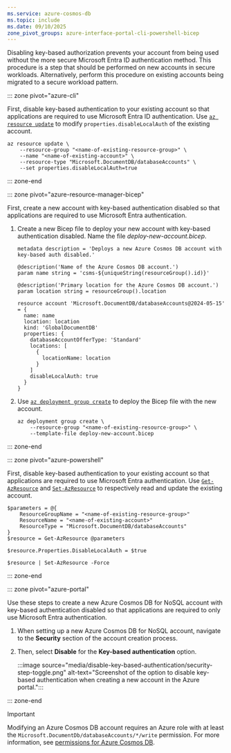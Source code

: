 ```yaml
---
ms.service: azure-cosmos-db
ms.topic: include
ms.date: 09/10/2025
zone_pivot_groups: azure-interface-portal-cli-powershell-bicep
---
```


Disabling key-based authorization prevents your account from being used without the more secure Microsoft Entra ID authentication method. This procedure is a step that should be performed on new accounts in secure workloads. Alternatively, perform this procedure on existing accounts being migrated to a secure workload pattern.

::: zone pivot="azure-cli"

First, disable key-based authentication to your existing account so that applications are required to use Microsoft Entra ID authentication. Use [`az resource update`](/cli/azure/resource#az-resource-update) to modify `properties.disableLocalAuth` of the existing account.

```azurecli-interactive
az resource update \
    --resource-group "<name-of-existing-resource-group>" \
    --name "<name-of-existing-account>" \
    --resource-type "Microsoft.DocumentDB/databaseAccounts" \
    --set properties.disableLocalAuth=true
```

::: zone-end

::: zone pivot="azure-resource-manager-bicep"

First, create a new account with key-based authentication disabled so that applications are required to use Microsoft Entra authentication.

1. Create a new Bicep file to deploy your new account with key-based authentication disabled. Name the file *deploy-new-account.bicep*.

    ```bicep
    metadata description = 'Deploys a new Azure Cosmos DB account with key-based auth disabled.'
    
    @description('Name of the Azure Cosmos DB account.')
    param name string = 'csms-${uniqueString(resourceGroup().id)}'
    
    @description('Primary location for the Azure Cosmos DB account.')
    param location string = resourceGroup().location
    
    resource account 'Microsoft.DocumentDB/databaseAccounts@2024-05-15' = {
      name: name
      location: location
      kind: 'GlobalDocumentDB'
      properties: {
        databaseAccountOfferType: 'Standard'
        locations: [
          {
            locationName: location
          }
        ]
        disableLocalAuth: true
      }
    }
    ```

1. Use [`az deployment group create`](/cli/azure/deployment/group#az-deployment-group-create) to deploy the Bicep file with the new account.

    ```azurecli-interactive
    az deployment group create \
        --resource-group "<name-of-existing-resource-group>" \
        --template-file deploy-new-account.bicep
    ```

::: zone-end

::: zone pivot="azure-powershell"

First, disable key-based authentication to your existing account so that applications are required to use Microsoft Entra authentication. Use [`Get-AzResource`](/powershell/module/az.resources/get-azresource) and [`Set-AzResource`](/powershell/module/az.resources/set-azresource) to respectively read and update the existing account.

```azurepowershell-interactive
$parameters = @{
    ResourceGroupName = "<name-of-existing-resource-group>"
    ResourceName = "<name-of-existing-account>"
    ResourceType = "Microsoft.DocumentDB/databaseAccounts"
}
$resource = Get-AzResource @parameters

$resource.Properties.DisableLocalAuth = $true

$resource | Set-AzResource -Force
```

::: zone-end

::: zone pivot="azure-portal"

Use these steps to create a new Azure Cosmos DB for NoSQL account with key-based authentication disabled so that applications are required to only use Microsoft Entra authentication.

1. When setting up a new Azure Cosmos DB for NoSQL account, navigate to the **Security** section of the account creation process. 

1. Then, select **Disable** for the **Key-based authentication** option.

    :::image source="media/disable-key-based-authentication/security-step-toggle.png" alt-text="Screenshot of the option to disable key-based authentication when creating a new account in the Azure portal.":::

::: zone-end

> [!IMPORTANT]
> Modifying an Azure Cosmos DB account requires an Azure role with at least the `Microsoft.DocumentDb/databaseAccounts/*/write` permission. For more information, see [permissions for Azure Cosmos DB](/azure/role-based-access-control/permissions/databases#microsoftdocumentdb).
